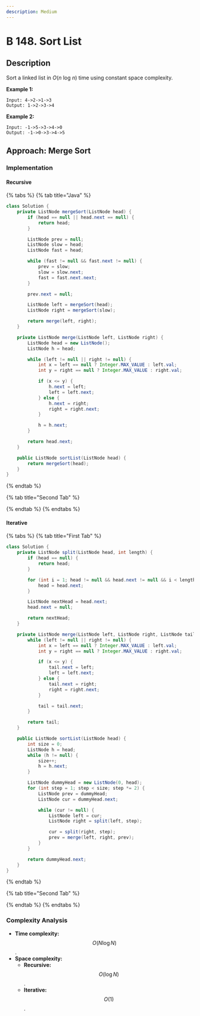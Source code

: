 ```yaml
---
description: Medium
---
```


# B 148. Sort List

## Description

Sort a linked list in _O_\(_n_ log _n_\) time using constant space complexity.

**Example 1:**

```text
Input: 4->2->1->3
Output: 1->2->3->4
```

**Example 2:**

```text
Input: -1->5->3->4->0
Output: -1->0->3->4->5
```

## Approach: Merge Sort

### Implementation

#### Recursive

{% tabs %}
{% tab title="Java" %}
```java
class Solution {
    private ListNode mergeSort(ListNode head) {
        if (head == null || head.next == null) {
            return head;
        }

        ListNode prev = null;
        ListNode slow = head;
        ListNode fast = head;

        while (fast != null && fast.next != null) {
            prev = slow;
            slow = slow.next;
            fast = fast.next.next;
        }

        prev.next = null;

        ListNode left = mergeSort(head);
        ListNode right = mergeSort(slow);

        return merge(left, right);
    }

    private ListNode merge(ListNode left, ListNode right) {
        ListNode head = new ListNode();
        ListNode h = head;

        while (left != null || right != null) {
            int x = left == null ? Integer.MAX_VALUE : left.val;
            int y = right == null ? Integer.MAX_VALUE : right.val;

            if (x <= y) {
                h.next = left;
                left = left.next;
            } else {
                h.next = right;
                right = right.next;
            }

            h = h.next;
        }

        return head.next;
    }

    public ListNode sortList(ListNode head) {
        return mergeSort(head);
    }
}
```
{% endtab %}

{% tab title="Second Tab" %}

{% endtab %}
{% endtabs %}

#### Iterative

{% tabs %}
{% tab title="First Tab" %}
```java
class Solution {
    private ListNode split(ListNode head, int length) {
        if (head == null) {
            return head;
        }

        for (int i = 1; head != null && head.next != null && i < length; i++) {
            head = head.next;
        }

        ListNode nextHead = head.next;
        head.next = null;

        return nextHead;
    }

    private ListNode merge(ListNode left, ListNode right, ListNode tail) {
        while (left != null || right != null) {
            int x = left == null ? Integer.MAX_VALUE : left.val;
            int y = right == null ? Integer.MAX_VALUE : right.val;

            if (x <= y) {
                tail.next = left;
                left = left.next;
            } else {
                tail.next = right;
                right = right.next;
            }

            tail = tail.next;
        }

        return tail;
    }

    public ListNode sortList(ListNode head) {
        int size = 0;
        ListNode h = head;
        while (h != null) {
            size++;
            h = h.next;
        }

        ListNode dummyHead = new ListNode(0, head);
        for (int step = 1; step < size; step *= 2) {
            ListNode prev = dummyHead;
            ListNode cur = dummyHead.next;

            while (cur != null) {
                ListNode left = cur;
                ListNode right = split(left, step);

                cur = split(right, step);
                prev = merge(left, right, prev);
            }
        }

        return dummyHead.next;
    }
}
```
{% endtab %}

{% tab title="Second Tab" %}

{% endtab %}
{% endtabs %}

### Complexity Analysis

* **Time complexity:** $$O(N\log{N})$$.
* **Space complexity:**
  * **Recursive:** $$O(\log{N})$$.
  * **Iterative:** $$O(1)$$.

